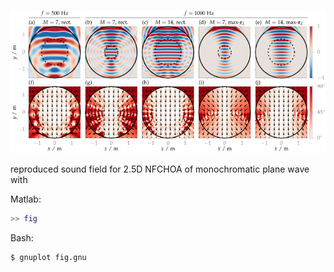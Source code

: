 ![Fig](fig.png)

reproduced sound field for 2.5D NFCHOA of monochromatic plane wave with

Matlab:
```Matlab
>> fig
```

Bash:
```Bash
$ gnuplot fig.gnu
```
